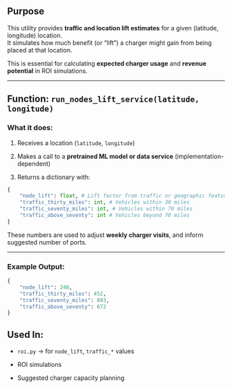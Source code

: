 ## Purpose

This utility provides **traffic and location lift estimates** for a given (latitude, longitude) location.  
It simulates how much benefit (or “lift”) a charger might gain from being placed at that location.

This is essential for calculating **expected charger usage** and **revenue potential** in ROI simulations.

---

## Function: `run_nodes_lift_service(latitude, longitude)`

### What it does:

1. Receives a location (`latitude`, `longitude`)

2. Makes a call to a **pretrained ML model or data service** (implementation-dependent)

3. Returns a dictionary with:

```python
{
    "node_lift": float, # Lift factor from traffic or geographic features
    "traffic_thirty_miles": int, # Vehicles within 30 miles
    "traffic_seventy_miles": int, # Vehicles within 70 miles
    "traffic_above_seventy": int # Vehicles beyond 70 miles
}
```

These numbers are used to adjust **weekly charger visits**, and inform suggested number of ports.

---

### Example Output:

```python
{
    "node_lift": 240,
    "traffic_thirty_miles": 452,
    "traffic_seventy_miles": 893,
    "traffic_above_seventy": 672
}
```

## Used In:

- `roi.py` → for `node_lift`, `traffic_*` values

- ROI simulations

- Suggested charger capacity planning